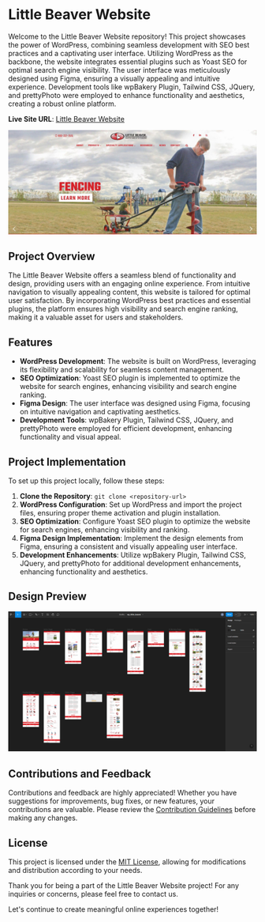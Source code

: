 # Little Beaver Website

Welcome to the Little Beaver Website repository! This project showcases the power of WordPress, combining seamless development with SEO best practices and a captivating user interface. Utilizing WordPress as the backbone, the website integrates essential plugins such as Yoast SEO for optimal search engine visibility. The user interface was meticulously designed using Figma, ensuring a visually appealing and intuitive experience. Development tools like wpBakery Plugin, Tailwind CSS, JQuery, and prettyPhoto were employed to enhance functionality and aesthetics, creating a robust online platform.

**Live Site URL**: [Little Beaver Website](https://www.littlebeaver.com)

![Little Beaver Website](https://github.com/DevRex-0201/Project-Images/blob/main/web/WP-LittleBeaver-Preview.jpeg)

## Project Overview

The Little Beaver Website offers a seamless blend of functionality and design, providing users with an engaging online experience. From intuitive navigation to visually appealing content, this website is tailored for optimal user satisfaction. By incorporating WordPress best practices and essential plugins, the platform ensures high visibility and search engine ranking, making it a valuable asset for users and stakeholders.

## Features

- **WordPress Development**: The website is built on WordPress, leveraging its flexibility and scalability for seamless content management.
- **SEO Optimization**: Yoast SEO plugin is implemented to optimize the website for search engines, enhancing visibility and search engine ranking.
- **Figma Design**: The user interface was designed using Figma, focusing on intuitive navigation and captivating aesthetics.
- **Development Tools**: wpBakery Plugin, Tailwind CSS, JQuery, and prettyPhoto were employed for efficient development, enhancing functionality and visual appeal.

## Project Implementation

To set up this project locally, follow these steps:

1. **Clone the Repository**: `git clone <repository-url>`
2. **WordPress Configuration**: Set up WordPress and import the project files, ensuring proper theme activation and plugin installation.
3. **SEO Optimization**: Configure Yoast SEO plugin to optimize the website for search engines, enhancing visibility and ranking.
4. **Figma Design Implementation**: Implement the design elements from Figma, ensuring a consistent and visually appealing user interface.
5. **Development Enhancements**: Utilize wpBakery Plugin, Tailwind CSS, JQuery, and prettyPhoto for additional development enhancements, enhancing functionality and aesthetics.

## Design Preview

![Figma Design](https://github.com/DevRex-0201/WP-LittleBeaver/blob/main/addons/Little%20Beaver.png)

## Contributions and Feedback

Contributions and feedback are highly appreciated! Whether you have suggestions for improvements, bug fixes, or new features, your contributions are valuable. Please review the [Contribution Guidelines](CONTRIBUTING.md) before making any changes.

## License

This project is licensed under the [MIT License](LICENSE), allowing for modifications and distribution according to your needs.

Thank you for being a part of the Little Beaver Website project! For any inquiries or concerns, please feel free to contact us.

Let's continue to create meaningful online experiences together!
